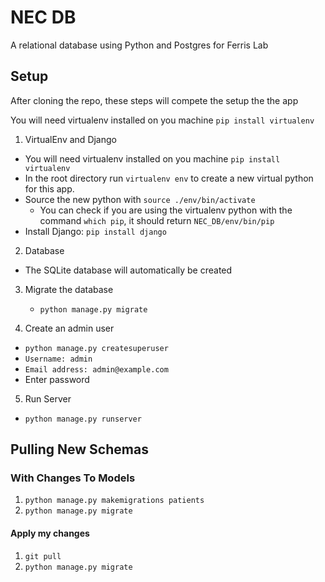 # NEC DB
A relational database using Python and Postgres for Ferris Lab

## Setup
After cloning the repo, these steps will compete the setup the the app

You will need virtualenv installed on you machine `pip install virtualenv`

1. VirtualEnv and Django
  * You will need virtualenv installed on you machine `pip install virtualenv`
  * In the root directory run `virtualenv env` to create a new virtual python for this app. 
  * Source the new python with `source ./env/bin/activate`
    * You can check if you are using the virtualenv python with the command `which pip`, it should return `NEC_DB/env/bin/pip`
  * Install Django: `pip install django`


2. Database
  * The SQLite database will automatically be created

3. Migrate the database
   * `python manage.py migrate`

4. Create an admin user
  * `python manage.py createsuperuser`
  * `Username: admin`
  * `Email address: admin@example.com`
  * Enter password

 5. Run Server
   * `python manage.py runserver`

## Pulling New Schemas
### With Changes To Models
1. `python manage.py makemigrations patients`
2. `python manage.py migrate`  
  
#### Apply my changes 
1. `git pull` 
2. `python manage.py migrate`